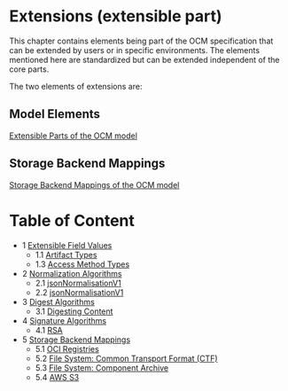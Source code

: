 # Extensions (extensible part)

This chapter contains elements being part of the OCM specification that can be extended by users or in specific environments.
The elements mentioned here are standardized but can be extended independent of the core parts.

The two elements of extensions are:

## Model Elements
[ Extensible Parts of the OCM model](01-extensions.md)

## Storage Backend Mappings
[ Storage Backend Mappings of the OCM model](03-storage-backends/README.md)


# Table of Content

* 1 [Extensible Field Values](01-extensions.md#extensible-field-values)
  * 1.1 [Artifact Types](01-extensions.md#artifact-types)
  * 1.3 [Access Method Types](01-extensions.md#access-method-types)
* 2 [Normalization Algorithms](01-extensions.md#normalization-algorithms)
  * 2.1 [jsonNormalisationV1](01-extensions.md#jsonnormalisationv1)
  * 2.2 [jsonNormalisationV1](01-extensions.md#jsonnormalisationv1)
* 3 [Digest Algorithms](01-extensions.md#digest-algorithms)
  * 3.1 [Digesting Content](01-extensions.md#digesting-content)
* 4 [Signature Algorithms](01-extensions.md#signature-algorithms)
  * 4.1 [RSA](01-extensions.md#rsa)
* 5 [Storage Backend Mappings](./03-storage-backends/README.md)
  * 5.1 [OCI Registries](03-storage-backends/oci.md)
  * 5.2 [File System: Common Transport Format (CTF)](03-storage-backends/ctf.md)
  * 5.3 [File System: Component Archive](03-storage-backends/ctf.md)
  * 5.4 [AWS S3](03-storage-backends/s3.md)
